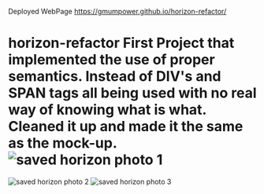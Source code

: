 Deployed WebPage https://gmumpower.github.io/horizon-refactor/
# horizon-refactor First Project that implemented the use of proper semantics. Instead of DIV's and SPAN tags all being used with no real way of knowing what is what. Cleaned it up and made it the same as the mock-up.![saved horizon photo 1](https://user-images.githubusercontent.com/60993926/154637461-42b87645-429e-4192-b348-22124906513c.png)
![saved horizon photo 2](https://user-images.githubusercontent.com/60993926/154637470-0d74594a-e10c-467b-aded-4cb443d49aa9.png)
![saved horizon photo 3](https://user-images.githubusercontent.com/60993926/154637474-d21a1736-d001-406c-8c1a-2ce03a25a7be.png)
